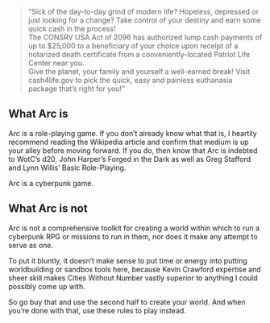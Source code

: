 > “Sick of the day-to-day grind of modern life? Hopeless, depressed or just looking for a change? Take control of your destiny and earn some quick cash in the process!  
> The CONSRV USA Act of 2096 has authorized lump cash payments of up to $25,000 to a beneficiary of your choice upon receipt of a notarized death certificate from a conveniently-located Patriot Life Center near you.  
> Give the planet, your family and yourself a well-earned break! Visit cash4life.gov to pick the quick, easy and painless euthanasia package that’s right for you!”

## What Arc is

Arc is a role-playing game. If you don’t already know what that is, I heartily recommend reading the Wikipedia article and confirm that medium is up your alley before moving forward. If you do, then know that Arc is indebted to WotC’s d20, John Harper’s Forged in the Dark as well as Greg Stafford and Lynn Willis’ Basic Role-Playing.

Arc is a cyberpunk game.

## What Arc is not

Arc is not a comprehensive toolkit for creating a world within which to run a cyberpunk RPG or missions to run in them, nor does it make any attempt to serve as one.

To put it bluntly, it doesn’t make sense to put time or energy into putting worldbuilding or sandbox tools here, because Kevin Crawford expertise and sheer skill makes Cities Without Number vastly superior to anything I could possibly come up with.

So go buy that and use the second half to create your world. And when you’re done with that, use these rules to play instead.
